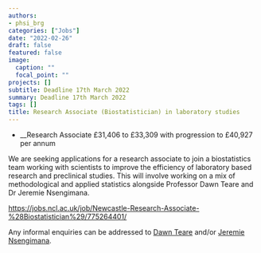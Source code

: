 ```yaml
---
authors:
- phsi_brg
categories: ["Jobs"]
date: "2022-02-26"
draft: false
featured: false
image:
  caption: ""
  focal_point: ""
projects: []
subtitle: Deadline 17th March 2022
summary: Deadline 17th March 2022
tags: []
title: Research Associate (Biostatistician) in laboratory studies
---
```


- __Research Associate £31,406 to £33,309 with progression to £40,927 per annum
    
We are seeking applications for a research associate to join a biostatistics team working with scientists to improve the efficiency of laboratory based research and preclinical studies.  This will involve working on a mix of methodological and applied statistics alongside Professor Dawn Teare and Dr Jeremie Nsengimana.
    
https://jobs.ncl.ac.uk/job/Newcastle-Research-Associate-%28Biostatistician%29/775264401/

Any informal enquiries can be addressed to [Dawn Teare](/staff/dawn_teare/) and/or [Jeremie Nsengimana](/staff/jeremie_nsengimana/).
